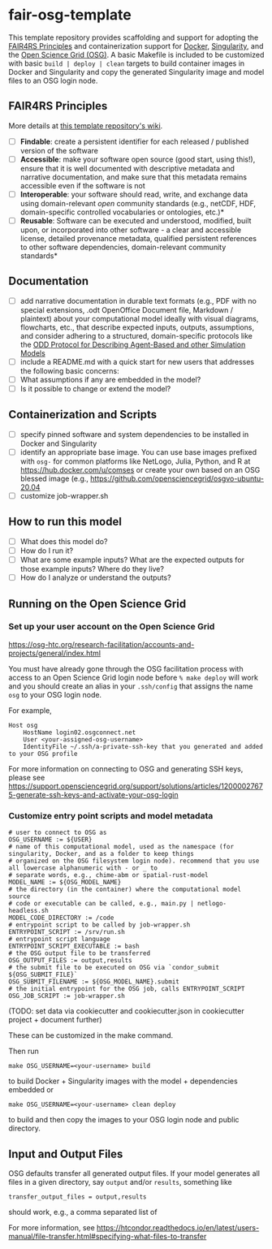 # fair-osg-template

This template repository provides scaffolding and support for adopting the [FAIR4RS Principles](https://doi.org/10.15497/RDA00068) and containerization support for [Docker](https://docs.docker.com), [Singularity](https://sylabs.io/singularity/), and the [Open Science Grid (OSG)](https://opensciencegrid.org/). A basic Makefile is included to be customized with basic `build | deploy | clean` targets to build container images in Docker and Singularity and copy the generated Singularity image and model files to an OSG login node.

## FAIR4RS Principles

More details at [this template repository's wiki](https://github.com/comses-education/fair-osg-template/wiki/FAIR-Principles-for-Research-Software).

- [ ] **Findable**: create a persistent identifier for each released / published version of the software
- [ ] **Accessible**: make your software open source (good start, using this!), ensure that it is well documented with descriptive metadata and narrative documentation, and make sure that this metadata remains accessible even if the software is not
- [ ] **Interoperable**: your software should read, write, and exchange data using domain-relevant *open* community standards (e.g., netCDF, HDF, domain-specific controlled vocabularies or ontologies, etc.)*
- [ ] **Reusable**: Software can be executed and understood, modified, built upon, or incorporated into other software - a clear and accessible license, detailed provenance metadata, qualified persistent references to other software dependencies, domain-relevant community standards* 

## Documentation

- [ ] add narrative documentation in durable text formats (e.g., PDF with no special extensions, .odt OpenOffice Document file, Markdown / plaintext) about your computational model ideally with visual diagrams, flowcharts, etc., that describe expected inputs, outputs, assumptions, and consider adhering to a structured, domain-specific protocols like the [ODD Protocol for Describing Agent-Based and other Simulation Models](https://www.jasss.org/23/2/7.html) 
- [ ] include a README.md with a quick start for new users that addresses the following basic concerns:
- [ ] What assumptions if any are embedded in the model?
- [ ] Is it possible to change or extend the model?

## Containerization and Scripts

- [ ] specify pinned software and system dependencies to be installed in Docker and Singularity
- [ ] identify an appropriate base image. You can use base images prefixed with `osg-` for common platforms
  like NetLogo, Julia, Python, and R at https://hub.docker.com/u/comses or create your own based on an OSG blessed
  image (e.g., https://github.com/opensciencegrid/osgvo-ubuntu-20.04
- [ ] customize job-wrapper.sh

## How to run this model

- [ ] What does this model do?
- [ ] How do I run it?
- [ ] What are some example inputs? What are the expected outputs for those example inputs? Where do they live?
- [ ] How do I analyze or understand the outputs?

## Running on the Open Science Grid

### Set up your user account on the Open Science Grid 

https://osg-htc.org/research-facilitation/accounts-and-projects/general/index.html

You must have already gone through the OSG facilitation process with access to an Open Science Grid login node before
`% make deploy` will work and you should create an alias in your `.ssh/config` that assigns the name `osg` to your OSG
login node.

For example,

```
Host osg
    HostName login02.osgconnect.net
    User <your-assigned-osg-username>
    IdentityFile ~/.ssh/a-private-ssh-key that you generated and added to your OSG profile
```

For more information on connecting to OSG and generating SSH keys, please see
https://support.opensciencegrid.org/support/solutions/articles/12000027675-generate-ssh-keys-and-activate-your-osg-login

### Customize entry point scripts and model metadata

```
# user to connect to OSG as
OSG_USERNAME := ${USER}
# name of this computational model, used as the namespace (for singularity, Docker, and as a folder to keep things
# organized on the OSG filesystem login node). recommend that you use all lowercase alphanumeric with - or _ to
# separate words, e.g., chime-abm or spatial-rust-model
MODEL_NAME := ${OSG_MODEL_NAME}
# the directory (in the container) where the computational model source
# code or executable can be called, e.g., main.py | netlogo-headless.sh
MODEL_CODE_DIRECTORY := /code
# entrypoint script to be called by job-wrapper.sh
ENTRYPOINT_SCRIPT := /srv/run.sh
# entrypoint script language
ENTRYPOINT_SCRIPT_EXECUTABLE := bash
# the OSG output file to be transferred
OSG_OUTPUT_FILES := output,results
# the submit file to be executed on OSG via `condor_submit ${OSG_SUBMIT_FILE}`
OSG_SUBMIT_FILENAME := ${OSG_MODEL_NAME}.submit
# the initial entrypoint for the OSG job, calls ENTRYPOINT_SCRIPT
OSG_JOB_SCRIPT := job-wrapper.sh
```

(TODO: set data via cookiecutter and cookiecutter.json in cookiecutter project + document further)

These can be customized in the make command.

Then run

`make OSG_USERNAME=<your-username> build`

to build Docker + Singularity images with the model + dependencies embedded or

`make OSG_USERNAME=<your-username> clean deploy`

to build and then copy the images to your OSG login node and public directory.

## Input and Output Files

OSG defaults transfer all generated output files. If your model generates all files in a given directory, say `output` and/or `results`, something like

`transfer_output_files = output,results`

should work, e.g., a comma separated list of 

For more information, see https://htcondor.readthedocs.io/en/latest/users-manual/file-transfer.html#specifying-what-files-to-transfer




